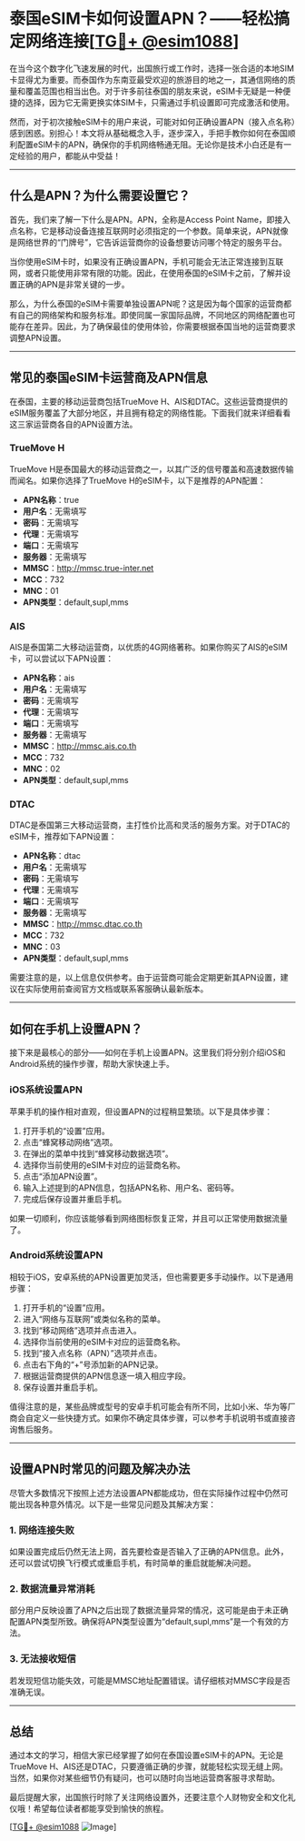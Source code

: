 # 泰国eSIM卡如何设置APN？——轻松搞定网络连接[[TG💪+ @esim1088](https://t.me/s/esim1088)]

在当今这个数字化飞速发展的时代，出国旅行或工作时，选择一张合适的本地SIM卡显得尤为重要。而泰国作为东南亚最受欢迎的旅游目的地之一，其通信网络的质量和覆盖范围也相当出色。对于许多前往泰国的朋友来说，eSIM卡无疑是一种便捷的选择，因为它无需更换实体SIM卡，只需通过手机设置即可完成激活和使用。

然而，对于初次接触eSIM卡的用户来说，可能对如何正确设置APN（接入点名称）感到困惑。别担心！本文将从基础概念入手，逐步深入，手把手教你如何在泰国顺利配置eSIM卡的APN，确保你的手机网络畅通无阻。无论你是技术小白还是有一定经验的用户，都能从中受益！

---

## 什么是APN？为什么需要设置它？

首先，我们来了解一下什么是APN。APN，全称是Access Point Name，即接入点名称，它是移动设备连接互联网时必须指定的一个参数。简单来说，APN就像是网络世界的“门牌号”，它告诉运营商你的设备想要访问哪个特定的服务平台。

当你使用eSIM卡时，如果没有正确设置APN，手机可能会无法正常连接到互联网，或者只能使用非常有限的功能。因此，在使用泰国的eSIM卡之前，了解并设置正确的APN是非常关键的一步。

那么，为什么泰国的eSIM卡需要单独设置APN呢？这是因为每个国家的运营商都有自己的网络架构和服务标准。即使同属一家国际品牌，不同地区的网络配置也可能存在差异。因此，为了确保最佳的使用体验，你需要根据泰国当地的运营商要求调整APN设置。

---

## 常见的泰国eSIM卡运营商及APN信息

在泰国，主要的移动运营商包括TrueMove H、AIS和DTAC。这些运营商提供的eSIM服务覆盖了大部分地区，并且拥有稳定的网络性能。下面我们就来详细看看这三家运营商各自的APN设置方法。

### TrueMove H
TrueMove H是泰国最大的移动运营商之一，以其广泛的信号覆盖和高速数据传输而闻名。如果你选择了TrueMove H的eSIM卡，以下是推荐的APN配置：

- **APN名称**：true
- **用户名**：无需填写
- **密码**：无需填写
- **代理**：无需填写
- **端口**：无需填写
- **服务器**：无需填写
- **MMSC**：http://mmsc.true-inter.net
- **MCC**：732
- **MNC**：01
- **APN类型**：default,supl,mms

### AIS
AIS是泰国第二大移动运营商，以优质的4G网络著称。如果你购买了AIS的eSIM卡，可以尝试以下APN设置：

- **APN名称**：ais
- **用户名**：无需填写
- **密码**：无需填写
- **代理**：无需填写
- **端口**：无需填写
- **服务器**：无需填写
- **MMSC**：http://mmsc.ais.co.th
- **MCC**：732
- **MNC**：02
- **APN类型**：default,supl,mms

### DTAC
DTAC是泰国第三大移动运营商，主打性价比高和灵活的服务方案。对于DTAC的eSIM卡，推荐如下APN设置：

- **APN名称**：dtac
- **用户名**：无需填写
- **密码**：无需填写
- **代理**：无需填写
- **端口**：无需填写
- **服务器**：无需填写
- **MMSC**：http://mmsc.dtac.co.th
- **MCC**：732
- **MNC**：03
- **APN类型**：default,supl,mms

需要注意的是，以上信息仅供参考。由于运营商可能会定期更新其APN设置，建议在实际使用前查阅官方文档或联系客服确认最新版本。

---

## 如何在手机上设置APN？

接下来是最核心的部分——如何在手机上设置APN。这里我们将分别介绍iOS和Android系统的操作步骤，帮助大家快速上手。

### iOS系统设置APN
苹果手机的操作相对直观，但设置APN的过程稍显繁琐。以下是具体步骤：

1. 打开手机的“设置”应用。
2. 点击“蜂窝移动网络”选项。
3. 在弹出的菜单中找到“蜂窝移动数据选项”。
4. 选择你当前使用的eSIM卡对应的运营商名称。
5. 点击“添加APN设置”。
6. 输入上述提到的APN信息，包括APN名称、用户名、密码等。
7. 完成后保存设置并重启手机。

如果一切顺利，你应该能够看到网络图标恢复正常，并且可以正常使用数据流量了。

### Android系统设置APN
相较于iOS，安卓系统的APN设置更加灵活，但也需要更多手动操作。以下是通用步骤：

1. 打开手机的“设置”应用。
2. 进入“网络与互联网”或类似名称的菜单。
3. 找到“移动网络”选项并点击进入。
4. 选择你当前使用的eSIM卡对应的运营商名称。
5. 找到“接入点名称（APN）”选项并点击。
6. 点击右下角的“+”号添加新的APN记录。
7. 根据运营商提供的APN信息逐一填入相应字段。
8. 保存设置并重启手机。

值得注意的是，某些品牌或型号的安卓手机可能会有所不同，比如小米、华为等厂商会自定义一些快捷方式。如果你不确定具体步骤，可以参考手机说明书或直接咨询售后服务。

---

## 设置APN时常见的问题及解决办法

尽管大多数情况下按照上述方法设置APN都能成功，但在实际操作过程中仍然可能出现各种意外情况。以下是一些常见问题及其解决方案：

### 1. 网络连接失败
如果设置完成后仍然无法上网，首先要检查是否输入了正确的APN信息。此外，还可以尝试切换飞行模式或重启手机，有时简单的重启就能解决问题。

### 2. 数据流量异常消耗
部分用户反映设置了APN之后出现了数据流量异常的情况，这可能是由于未正确配置APN类型所致。确保将APN类型设置为“default,supl,mms”是一个有效的方法。

### 3. 无法接收短信
若发现短信功能失效，可能是MMSC地址配置错误。请仔细核对MMSC字段是否准确无误。

---

## 总结

通过本文的学习，相信大家已经掌握了如何在泰国设置eSIM卡的APN。无论是TrueMove H、AIS还是DTAC，只要遵循正确的步骤，就能轻松实现无缝上网。当然，如果你对某些细节仍有疑问，也可以随时向当地运营商客服寻求帮助。

最后提醒大家，出国旅行时除了关注网络设置外，还要注意个人财物安全和文化礼仪哦！希望每位读者都能享受到愉快的旅程。

[[TG💪+ @esim1088](https://t.me/s/esim1088) ![Image](https://i.postimg.cc/4NQfJmqS/Snipaste-2025-05-13-00-14-12.png)]
